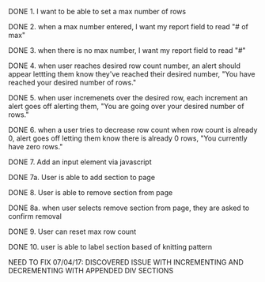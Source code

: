 DONE 1. I want to be able to set a max number of rows 

DONE 2. when a max number entered, I want my report field to read "# of max"

DONE 3. when there is no max number, I want my report field to read "#"

DONE 4. when user reaches desired row count number, an alert should appear lettting them know they've reached their desired number, "You have reached your desired number of rows."

DONE 5. when user incremenets over the desired row, each increment an alert goes off alerting them, "You are going over your desired number of rows."

DONE 6. when a user tries to decrease row count when row count is already 0, alert goes off letting them know there is already 0 rows, "You currently have zero rows."

DONE 7. Add an input element via javascript

DONE 7a. User is able to add section to page

DONE 8. User is able to remove section from page

DONE 8a. when user selects remove section from page, they are asked to confirm removal 

DONE 9. User can reset max row count

DONE 10. user is able to label section based of knitting pattern 


NEED TO FIX
07/04/17: DISCOVERED ISSUE WITH INCREMENTING AND DECREMENTING WITH APPENDED DIV SECTIONS